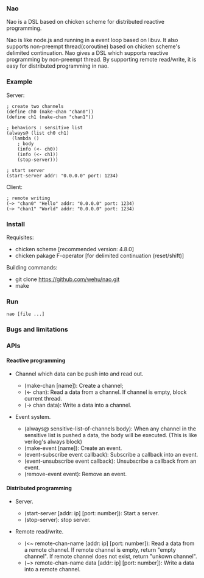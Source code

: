 ### Nao

Nao is a DSL based on chicken scheme for distributed reactive programming.

Nao is like node.js and running in a event loop based on libuv. 
It also supports non-preempt thread(coroutine) based on chicken scheme's delimited continuation.
Nao gives a DSL which supports reactive programming by non-preempt thread.
By supporting remote read/write, it is easy for distributed programming in nao.

### Example

Server:

	; create two channels
	(define ch0 (make-chan "chan0"))
	(define ch1 (make-chan "chan1"))

	; behaviors : sensitive list
	(always@ (list ch0 ch1)
	  (lambda ()
	    ; body
	    (info (<- ch0))
	    (info (<- ch1))
	    (stop-server)))

	; start server
	(start-server addr: "0.0.0.0" port: 1234)

Client:

	; remote writing
	(~> "chan0" "Hello" addr: "0.0.0.0" port: 1234)
	(~> "chan1" "World" addr: "0.0.0.0" port: 1234)

### Install

Requisites:

* chicken scheme [recommended version: 4.8.0]
* chicken pakage F-operator [for delimited continuation (reset/shift)]

Building commands:

* git clone https://github.com/wehu/nao.git
* make

### Run

	nao [file ...]

### Bugs and limitations

### APIs

#### Reactive programming

* Channel which data can be push into and read out.

  * (make-chan [name]): Create a channel;
  * (<- chan): Read a data from a channel. If channel is empty, block current thread.
  * (-> chan data): Write a data into a channel.

* Event system.

  * (always@ sensitive-list-of-channels body): When any channel in the sensitive list is pushed a data, 
the body will be executed. (This is like verilog's always block)
  * (make-event [name]): Create an event.
  * (event-subscribe event callback): Subscribe a callback into an event.
  * (event-unsubscribe event callback): Unsubscribe a callback from an event.
  * (remove-event event): Remove an event.

#### Distributed programming

* Server.

  * (start-server [addr: ip] [port: number]): Start a server.
  * (stop-server): stop server.

* Remote read/write.

  * (<~ remote-chan-name [addr: ip] [port: number]): Read a data from a remote channel. 
If remote channel is empty, return "empty channel". 
If remote channel does not exist, return "unkown channel".
  * (~> remote-chan-name data [addr: ip] [port: number]): Write a data into a remote channel.



